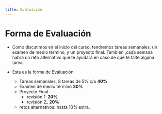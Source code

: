 ```yaml
---
title: Evaluación
---
```

# Forma de Evaluación

* Como discutimos en el inicio del curso, tendremos tareas semanales, un examen de medio término, y un proyecto final. También ,cada semana habrá un reto alternativo que te ayudará en caso de que te falte alguna tarea.

* Esta es la forma de Evaluación
  - Tareas semanales, 8 tareas de 5% c/u __40%__
  - Examen de medio término __20%__
  - Proyecto Final
      + revisión 1: __20%__
      + revisión 2_ __20%__
  - retos alternativos: hasta 10% extra.

  
